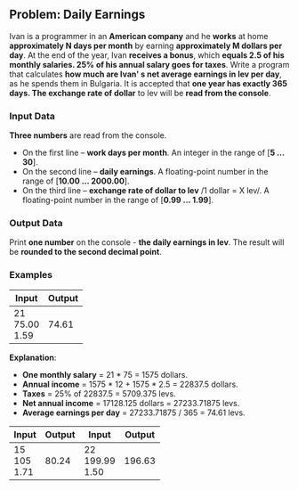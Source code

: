 ## Problem: Daily Earnings

Ivan is a programmer in an **American company** and he **works** at home **approximately N days per month** by earning **approximately M dollars per day**. At the end of the year, Ivan **receives a bonus**, which **equals 2.5 of his monthly salaries. 25% of his annual salary goes for taxes**. Write a program that calculates **how much are Ivan' s net average earnings in lev per day**, as he spends them in Bulgaria. It is accepted that **one year has exactly 365 days. The exchange rate of dollar** to lev will be **read from the console**. 

### Input Data

**Three numbers** are read from the console.
* On the first line – **work days per month**. An integer in the range of [**5 … 30**].
* On the second line – **daily earnings**. A floating-point number in the range of [**10.00 … 2000.00**].
* On the third line – **exchange rate of dollar to lev** /1 dollar = X lev/. A floating-point number in the range of [**0.99 … 1.99**].

### Output Data

Print **one number** on the console - **the daily earnings in lev**. The result will be **rounded to the second decimal point**. 

### Examples

| Input        | Output          |
|---------------|------------------|
|21<br>75.00<br>1.59|74.61| 

**Explanation**:
* **One monthly salary** = 21 \* 75 = 1575 dollars.
* **Annual income** = 1575 \* 12 + 1575 \* 2.5 = 22837.5 dollars.
* **Taxes** = 25% of 22837.5 = 5709.375 levs.
* **Net annual income** = 17128.125 dollars = 27233.71875 levs.
* **Average earnings per day** = 27233.71875 / 365 = 74.61 levs.

| Input        | Output            | Input         | Output    |
|-------------|------------------|-------------|------------------|
|15<br>105<br>1.71|80.24|22<br>199.99<br>1.50|196.63|